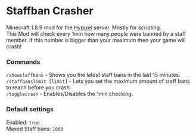 # Staffban Crasher
Minecraft 1.8.9 mod for the [Hypixel](https://hypixel.net) server. Mostly for scripting.
<br/>
This Mod will check every 1min how many people were banned by a staff member. If this number is bigger than your maximum then your game will crash!

### Commands
`/showstaffbans` - Shows you the latest staff bans in the last 15 minutes.
<br/>
`/staffbanslimit [limit]` - Lets you set the maximum amount of staff bans to reach before you crash.
<br/>
`/togglecrash` - Enables/Disables the 1min checking.


### Default settings
Enabled: `true`
<br/>
Maxed Staff bans: `1000`
